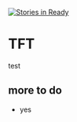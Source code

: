[![Stories in Ready](https://badge.waffle.io/ztiruam/TFT.png?label=ready&title=Ready)](https://waffle.io/ztiruam/TFT)
# TFT
test

## more to do

- yes
